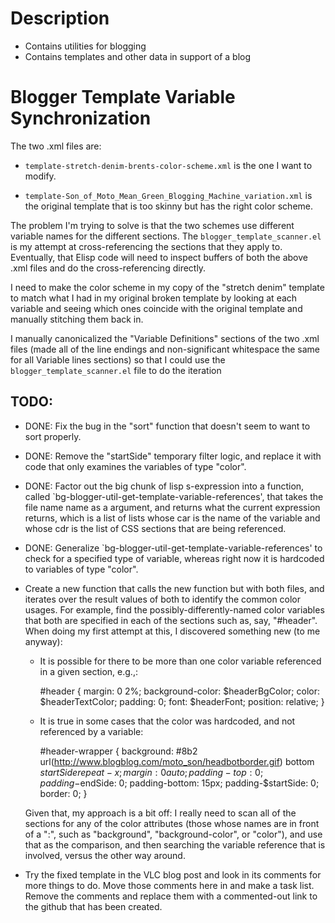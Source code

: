 Description
=================

 - Contains utilities for blogging
 - Contains templates and other data in support of a blog

Blogger Template Variable Synchronization
=================

The two .xml files are:

 - `template-stretch-denim-brents-color-scheme.xml` is the one I want to
   modify.

 - `template-Son_of_Moto_Mean_Green_Blogging_Machine_variation.xml` is
   the original template that is too skinny but has the right color
   scheme.

The problem I'm trying to solve is that the two schemes use different
variable names for the different sections. The
`blogger_template_scanner.el` is my attempt at cross-referencing the
sections that they apply to. Eventually, that Elisp code will need to
inspect buffers of both the above .xml files and do the
cross-referencing directly.

I need to make the color scheme in my copy of the "stretch denim"
template to match what I had in my original broken template by looking
at each variable and seeing which ones coincide with the original
template and manually stitching them back in.

I manually canonicalized the "Variable Definitions" sections of the
two .xml files (made all of the line endings and non-significant
whitespace the same for all Variable lines sections) so that I could
use the `blogger_template_scanner.el` file to do the iteration

TODO:
-----

 - DONE: Fix the bug in the "sort" function that doesn't seem to want to
   sort properly. 

 - DONE: Remove the "startSide" temporary filter logic, and replace it with
   code that only examines the variables of type "color".

 - DONE: Factor out the big chunk of lisp s-expression into a
   function, called
   `bg-blogger-util-get-template-variable-references', that takes the
   file name name as a argument, and returns what the current
   expression returns, which is a list of lists whose car is the name
   of the variable and whose cdr is the list of CSS sections that are
   being referenced.

 - DONE: Generalize `bg-blogger-util-get-template-variable-references'
   to check for a specified type of variable, whereas right now it is
   hardcoded to variables of type "color".

 - Create a new function that calls the new function but with both
   files, and iterates over the result values of both to identify the
   common color usages. For example, find the
   possibly-differently-named color variables that both are specified
   in each of the sections such as, say, "#header". When doing my
   first attempt at this, I discovered something new (to me anyway):

   - It is possible for there to be more than one color variable
     referenced in a given section, e.g.,:
     
       #header {
         margin: 0 2%;
         background-color: $headerBgColor;
         color: $headerTextColor;
         padding: 0;
         font: $headerFont;
         position: relative;
       }

   - It is true in some cases that the color was hardcoded, and not
     referenced by a variable:

       #header-wrapper	{
         background: #8b2 url(http://www.blogblog.com/moto_son/headbotborder.gif) bottom $startSide repeat-x;
         margin: 0 auto;
         padding-top: 0;
         padding-$endSide: 0;
         padding-bottom: 15px;
         padding-$startSide: 0;
         border: 0;
       }

   Given that, my approach is a bit off: I really need to scan all of
   the sections for any of the color attributes (those whose names are
   in front of a ":", such as "background", "background-color", or
   "color"), and use that as the comparison, and then searching the
   variable reference that is involved, versus the other way around.

 - Try the fixed template in the VLC blog post and look in its
   comments for more things to do. Move those comments here in and
   make a task list. Remove the comments and replace them with a
   commented-out link to the github that has been created.


